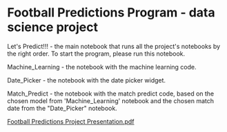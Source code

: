 # Football Predictions Program - data science project

Let's Predict!!! - the main notebook that runs all the project's notebooks by the right order.
                   To start the program, please run this notebook.

Machine_Learning - the notebook with the machine learning code.

Date_Picker - the notebook with the date picker widget.

Match_Predict - the notebook with the match predict code, based on the chosen model from 'Machine_Learning' notebook and the chosen match date from the "Date_Picker" notebook.


[Football Predictions Project Presentation.pdf](https://github.com/idoashke/footballpredictions_datascience_project/files/6809293/Football_Predictions_Project_Presentation.pdf)
